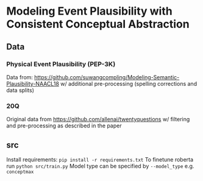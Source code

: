 # Modeling Event Plausibility with Consistent Conceptual Abstraction

## Data

### Physical Event Plausibility (PEP-3K)

Data from: https://github.com/suwangcompling/Modeling-Semantic-Plausibility-NAACL18
w/ additional pre-processing (spelling corrections and data splits)

### 20Q

Original data from https://github.com/allenai/twentyquestions w/ filtering and pre-processing as described in the paper

## src

Install requirements: ``pip install -r requirements.txt``
To finetune roberta run ``python src/train.py``
Model type can be specified by ``--model_type`` e.g. ``conceptmax``
